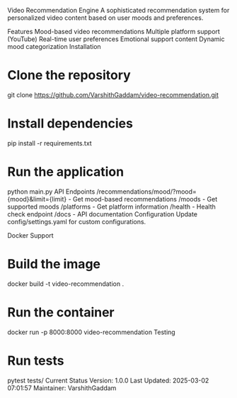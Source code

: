 Video Recommendation Engine
A sophisticated recommendation system for personalized video content based on user moods and preferences.

Features
Mood-based video recommendations
Multiple platform support (YouTube)
Real-time user preferences
Emotional support content
Dynamic mood categorization
Installation
# Clone the repository
git clone https://github.com/VarshithGaddam/video-recommendation.git

# Install dependencies
pip install -r requirements.txt

# Run the application
python main.py
API Endpoints
/recommendations/mood/?mood={mood}&limit={limit} - Get mood-based recommendations
/moods - Get supported moods
/platforms - Get platform information
/health - Health check endpoint
/docs - API documentation
Configuration
Update config/settings.yaml for custom configurations.

Docker Support
# Build the image
docker build -t video-recommendation .

# Run the container
docker run -p 8000:8000 video-recommendation
Testing
# Run tests
pytest tests/
Current Status
Version: 1.0.0
Last Updated: 2025-03-02 07:01:57
Maintainer: VarshithGaddam